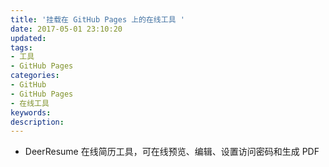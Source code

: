 ```yaml
---
title: '挂载在 GitHub Pages 上的在线工具 '
date: 2017-05-01 23:10:20
updated:
tags:
- 工具
- GitHub Pages
categories:
- GitHub
- GitHub Pages
- 在线工具
keywords:
description:
---
```

- DeerResume 
在线简历工具，可在线预览、编辑、设置访问密码和生成 PDF